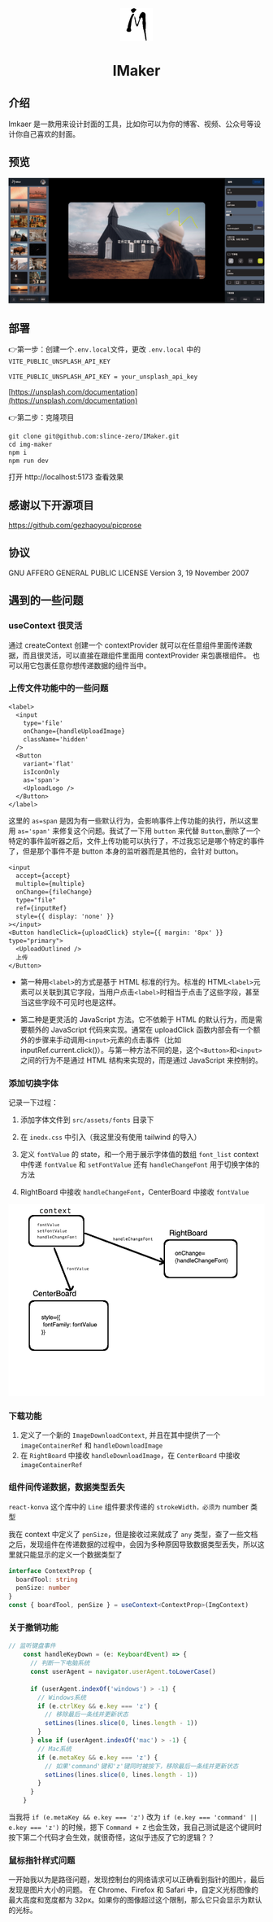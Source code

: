 <p align="center">
  <img src="/public/favicon.png" alt="favicon">
</p>
<h1 align="center"> IMaker </h1>



## 介绍

Imkaer 是一款用来设计封面的工具，比如你可以为你的博客、视频、公众号等设计你自己喜欢的封面。

## 预览

![intro](/public/intro.png)


## 部署

👉第一步：创建一个`.env.local`文件，更改 `.env.local` 中的 `VITE_PUBLIC_UNSPLASH_API_KEY`

    VITE_PUBLIC_UNSPLASH_API_KEY = your_unsplash_api_key

[https://unsplash.com/documentation](https://unsplash.com/documentation)

👉第二步：克隆项目

    git clone git@github.com:slince-zero/IMaker.git
    cd img-maker
    npm i 
    npm run dev
  
打开 http://localhost:5173 查看效果

## 感谢以下开源项目
https://github.com/gezhaoyou/picprose


## 协议
GNU AFFERO GENERAL PUBLIC LICENSE Version 3, 19 November 2007


## 遇到的一些问题
### useContext 很灵活

通过 createContext 创建一个 contextProvider 就可以在任意组件里面传递数据，而且很灵活，可以直接在跟组件里面用 contextProvider 来包裹根组件。
也可以用它包裹任意你想传递数据的组件当中。

### 上传文件功能中的一些问题

```tsx
<label>
  <input
    type='file'
    onChange={handleUploadImage}
    className='hidden'
  />
  <Button
    variant='flat'
    isIconOnly
    as='span'>
    <UploadLogo />
  </Button>
</label>
```

这里的 `as=span` 是因为有一些默认行为，会影响事件上传功能的执行，所以这里用 `as='span'` 来修复这个问题。我试了一下用 `button` 来代替 `Button`,删除了一个特定的事件监听器之后，文件上传功能可以执行了，不过我忘记是哪个特定的事件了，但是那个事件不是 button 本身的监听器而是其他的，会针对 button。

```tsx
<input
  accept={accept}
  multiple={multiple}
  onChange={fileChange}
  type="file"
  ref={inputRef}
  style={{ display: 'none' }}
></input>
<Button handleClick={uploadClick} style={{ margin: '8px' }} type="primary">
  <UploadOutlined />
  上传
</Button>
```

- 第一种用`<label>`的方式是基于 HTML 标准的行为。标准的 HTML`<label>`元素可以关联到其它字段，当用户点击`<label>`时相当于点击了这些字段，甚至当这些字段不可见时也是这样。

- 第二种是更灵活的 JavaScript 方法。它不依赖于 HTML 的默认行为，而是需要额外的 JavaScript 代码来实现。通常在 uploadClick 函数内部会有一个额外的步骤来手动调用`<input>`元素的点击事件（比如 inputRef.current.click()）。与第一种方法不同的是，这个`<Button>`和`<input>`之间的行为不是通过 HTML 结构来实现的，而是通过 JavaScript 来控制的。

### 添加切换字体

记录一下过程：

1. 添加字体文件到 `src/assets/fonts` 目录下
2. 在 `inedx.css` 中引入（我这里没有使用 tailwind 的导入）
3. 定义 `fontValue` 的 state，和一个用于展示字体值的数组 `font_list`
   context 中传递 `fontValue` 和 `setFontValue` 还有 `handleChangeFont` 用于切换字体的方法

4. RightBoard 中接收 `handleChangeFont`，CenterBoard 中接收 `fontValue`

![图片](/src/assets/images/font.png)

### 下载功能

1. 定义了一个新的 `ImageDownloadContext`, 并且在其中提供了一个 `imageContainerRef` 和 `handleDownloadImage`
2. 在 `RightBoard` 中接收 `handleDownloadImage`，在 `CenterBoard` 中接收 `imageContainerRef`


### 组件间传递数据，数据类型丢失

`react-konva` 这个库中的 `Line` 组件要求传递的 `strokeWidth，必须为` number 类型

我在 context 中定义了 `penSize`，但是接收过来就成了 `any` 类型，查了一些文档之后，发现组件在传递数据的过程中，会因为多种原因导致数据类型丢失，所以这里就只能显示的定义一个数据类型了

```ts
interface ContextProp {
  boardTool: string
  penSize: number
}
const { boardTool, penSize } = useContext<ContextProp>(ImgContext)
```


### 关于撤销功能

```ts
// 监听键盘事件
    const handleKeyDown = (e: KeyboardEvent) => {
      // 判断一下电脑系统
      const userAgent = navigator.userAgent.toLowerCase()

      if (userAgent.indexOf('windows') > -1) {
        // Windows系统
        if (e.ctrlKey && e.key === 'z') {
          // 移除最后一条线并更新状态
          setLines(lines.slice(0, lines.length - 1))
        }
      } else if (userAgent.indexOf('mac') > -1) {
        // Mac系统
        if (e.metaKey && e.key === 'z') {
          // 如果'command'键和'z'键同时被按下，移除最后一条线并更新状态
          setLines(lines.slice(0, lines.length - 1))
        }
      }
    }
```

当我将 `if (e.metaKey && e.key === 'z')` 改为 `if (e.key === 'command' || e.key === 'z')` 的时候，摁下 `Command + Z` 也会生效，我自己测试是这个键同时按下第二个代码才会生效，就很奇怪，这似乎违反了它的逻辑？？
    

### 鼠标指针样式问题

一开始我以为是路径问题，发现控制台的网络请求可以正确看到指针的图片，最后发现是图片大小的问题。
在 Chrome、Firefox 和 Safari 中，自定义光标图像的最大高度和宽度都为 32px。如果你的图像超过这个限制，那么它只会显示为默认的光标。